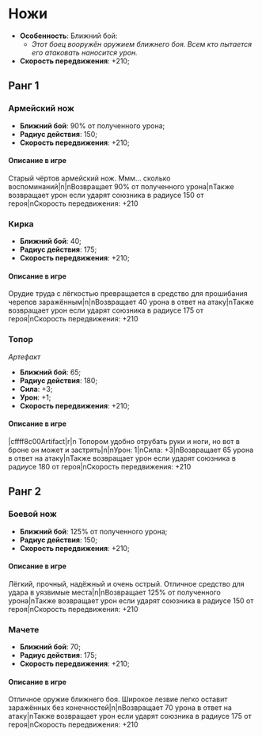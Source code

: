 # Ножи

* **Особенность**: Ближний бой:
   * *Этот боец вооружён оружием ближнего боя. Всем кто пытается его атаковать наносится урон.*
* **Скорость передвижения**: +210;

## Ранг 1

### Армейский нож

* **Ближний бой**: 90% от полученного урона;
* **Радиус действия**: 150;
* **Скорость передвижения**: +210;

#### Описание в игре
Старый чёртов армейский нож. Ммм... сколько воспоминаний|n|nВозвращает 90% от полученного урона|nТакже возвращает урон если ударят союзника в радиусе 150 от героя|nСкорость передвижения: +210

### Кирка

* **Ближний бой**: 40;
* **Радиус действия**: 175;
* **Скорость передвижения**: +210;

#### Описание в игре
Орудие труда с лёгкостью превращается в средство для прошибания черепов заражённым|n|nВозвращает 40 урона в ответ на атаку|nТакже возвращает урон если ударят союзника в радиусе 175 от героя|nСкорость передвижения: +210

### Топор
*Артефакт*

* **Ближний бой**: 65;
* **Радиус действия**: 180;
* **Сила**: +3;
* **Урон**: +1;
* **Скорость передвижения**: +210;

#### Описание в игре
|cffff8c00Artifact|r|n Топором удобно отрубать руки и ноги, но вот в броне он может и застрять|n|nУрон: 1|nСила: +3|nВозвращает 65 урона в ответ на атаку|nТакже возвращает урон если ударят союзника в радиусе 180 от героя|nСкорость передвижения: +210

## Ранг 2

### Боевой нож

* **Ближний бой**: 125% от полученного урона;
* **Радиус действия**: 150;
* **Скорость передвижения**: +210;

#### Описание в игре
Лёгкий, прочный, надёжный и очень острый. Отличное средство для удара в уязвимые места|n|nВозвращает 125% от полученного урона|nТакже возвращает урон если ударят союзника в радиусе 150 от героя|nСкорость передвижения: +210


### Мачете

* **Ближний бой**: 70;
* **Радиус действия**: 175;
* **Скорость передвижения**: +210;

#### Описание в игре
Отличное оружие ближнего боя. Широкое лезвие легко оставит заражённых без конечностей|n|nВозвращает 70 урона в ответ на атаку|nТакже возвращает урон если ударят союзника в радиусе 175 от героя|nСкорость передвижения: +210